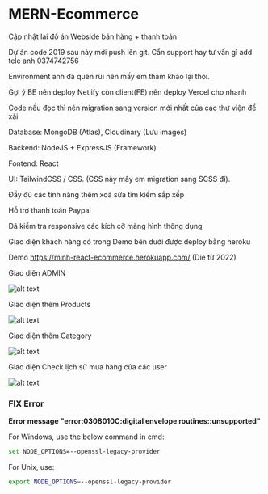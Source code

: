 # MERN-Ecommerce

Cập nhật lại đồ án Webside bán hàng + thanh toán

Dự án code 2019 sau này mới push lên git. Cần support hay tư vấn gì add tele anh 0374742756

Environment anh đã quên rùi nên mấy em tham khảo lại thôi.

Gợi ý BE nên deploy Netlify còn client(FE) nên deploy Vercel cho nhanh

Code nếu đọc thì nên migration sang version mới nhất của các thư viện để xài

Database: MongoDB (Atlas), Cloudinary (Lưu images)

Backend: NodeJS + ExpressJS (Framework)

Fontend: React

UI: TailwindCSS / CSS. (CSS này mấy em migration sang SCSS đi).

Đầy đủ các tính năng thêm xoá sửa tìm kiếm sắp xếp

Hỗ trợ thanh toán Paypal

Đã kiểm tra responsive các kích cỡ màng hình thông dụng

Giao diện khách hàng có trong Demo bên dưới được deploy bằng heroku

Demo <https://minh-react-ecommerce.herokuapp.com/> (Die từ 2022)

Giao diện ADMIN

![alt text](https://res.cloudinary.com/anh-minh/image/upload/v1627641420/Demo/1_owgwat.png)

Giao diện thêm Products

![alt text](https://res.cloudinary.com/anh-minh/image/upload/v1627641576/Demo/2_lrsrij.png)

Giao diện thêm Category

![alt text](https://res.cloudinary.com/anh-minh/image/upload/v1627641638/Demo/3_tbmmaw.png)

Giao diện Check lịch sử mua hàng của các user

![alt text](https://res.cloudinary.com/anh-minh/image/upload/v1627641774/Demo/4_wzwfnr.png)

### FIX Error

**Error message "error:0308010C:digital envelope routines::unsupported"**

For Windows, use the below command in cmd:

```bash
set NODE_OPTIONS=--openssl-legacy-provider
```

For Unix, use:

```bash
export NODE_OPTIONS=--openssl-legacy-provider
```
